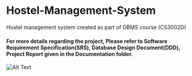 # Hostel-Management-System
Hostel management system created as part of DBMS course (CS3002D)

#### For more details regarding the project, Please refer to Software Requirement Specification(SRS), Database Design Document(DDD), Project Report given in the Documentation folder.

![Alt Text](https://github.com/mohammedismailb18/Hostel-Management-System/blob/main/gif/student.gif)
